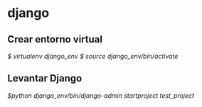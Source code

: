 # django

## Crear entorno virtual

*$ virtualenv django_env*
*$ source django_env/bin/activate*

## Levantar Django

*$python django_env/bin/django-admin startproject test_project*
